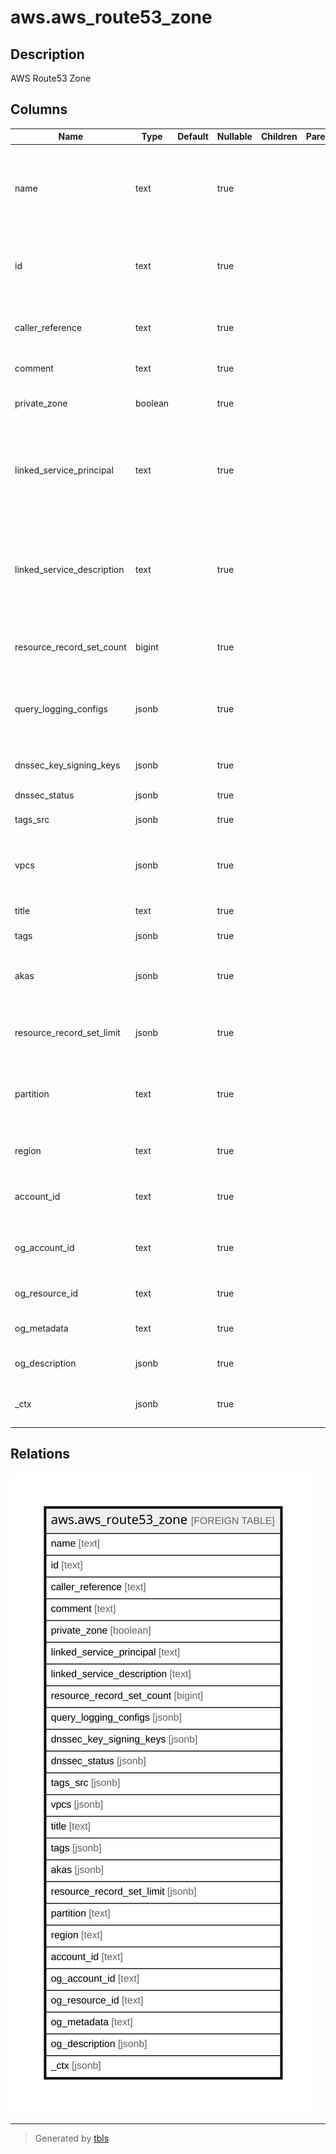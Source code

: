 # aws.aws_route53_zone

## Description

AWS Route53 Zone

## Columns

| Name | Type | Default | Nullable | Children | Parents | Comment |
| ---- | ---- | ------- | -------- | -------- | ------- | ------- |
| name | text |  | true |  |  | The name of the domain. For public hosted zones, this is the name that is registered with your DNS registrar. |
| id | text |  | true |  |  | The ID that Amazon Route 53 assigned to the hosted zone when it was created. |
| caller_reference | text |  | true |  |  | The value that you specified for CallerReference when you created the hosted zone. |
| comment | text |  | true |  |  | A comment for the zone. |
| private_zone | boolean |  | true |  |  | If true, the zone is Private hosted Zone, otherwise it is public. |
| linked_service_principal | text |  | true |  |  | If the health check or hosted zone was created by another service, the service that created the resource. |
| linked_service_description | text |  | true |  |  | If the health check or hosted zone was created by another service, an optional description that can be provided by the other service. |
| resource_record_set_count | bigint |  | true |  |  | The number of resource record sets in the hosted zone. |
| query_logging_configs | jsonb |  | true |  |  | A list of configuration for DNS query logging that is associated with the current AWS account. |
| dnssec_key_signing_keys | jsonb |  | true |  |  | The key-signing keys (KSKs) in AWS account. |
| dnssec_status | jsonb |  | true |  |  | The status of DNSSEC. |
| tags_src | jsonb |  | true |  |  | A map of tags for the resource. |
| vpcs | jsonb |  | true |  |  | The list of VPCs that are authorized to be associated with the specified hosted zone. |
| title | text |  | true |  |  | Title of the resource. |
| tags | jsonb |  | true |  |  | A map of tags for the resource. |
| akas | jsonb |  | true |  |  | Array of globally unique identifier strings (also known as) for the resource. |
| resource_record_set_limit | jsonb |  | true |  |  | The maximum number of resource record sets allowed in the hosted zone. |
| partition | text |  | true |  |  | The AWS partition in which the resource is located (aws, aws-cn, or aws-us-gov). |
| region | text |  | true |  |  | The AWS Region in which the resource is located. |
| account_id | text |  | true |  |  | The AWS Account ID in which the resource is located. |
| og_account_id | text |  | true |  |  | The Platform Account ID in which the resource is located. |
| og_resource_id | text |  | true |  |  | The unique ID of the resource in opengovernance. |
| og_metadata | text |  | true |  |  | Platform Metadata of the AWS resource. |
| og_description | jsonb |  | true |  |  | The full model description of the resource |
| _ctx | jsonb |  | true |  |  | Steampipe context in JSON form, e.g. connection_name. |

## Relations

![er](aws.aws_route53_zone.svg)

---

> Generated by [tbls](https://github.com/k1LoW/tbls)
